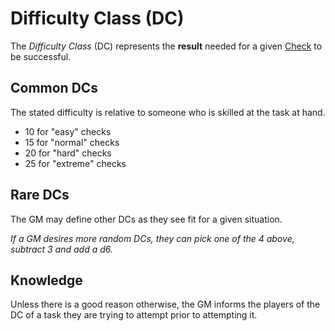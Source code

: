# Difficulty Class (DC)

The *Difficulty Class* (DC) represents the **result** needed for a given [Check](Check.md) to be successful.

## Common DCs

The stated difficulty is relative to someone who is skilled at the task at hand.

- 10 for "easy" checks
- 15 for "normal" checks
- 20 for "hard" checks
- 25 for "extreme" checks

## Rare DCs

The GM may define other DCs as they see fit for a given situation.

*If a GM desires more random DCs, they can pick one of the 4 above, subtract 3 and add a d6.*

## Knowledge

Unless there is a good reason otherwise, the GM informs the players of the DC of a task they are trying to attempt prior to attempting it.
